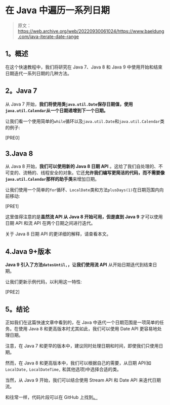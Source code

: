 # 在 Java 中遍历一系列日期

> 原文：<https://web.archive.org/web/20220930061024/https://www.baeldung.com/java-iterate-date-range>

## **1。概述**

在这个快速教程中，我们将研究在 Java 7、Java 8 和 Java 9 中使用开始和结束日期迭代一系列日期的几种方法。

## **2。Java 7**

从 Java 7 开始，**我们将使用类`java.util.Date`保存日期值，使用`java.util.Calendar`从一个日期递增到下一个日期。**

让我们看一个使用简单的`while`循环以及`java.util.Date`和`java.util.Calendar`类的例子:

[PRE0]

## 3.Java 8

从 Java 8 开始，**我们可以使用新的 Java 8 日期 API** 。这给了我们自处理的、不可变的、流畅的、线程安全的对象。它还**允许我们编写更简洁的代码，而不需要像`java.util.Calendar`那样的助手类**来增加日期。

让我们使用一个简单的`for`循环、`LocalDate`类和方法`plusDays(1)`在日期范围内向前移动:

[PRE1]

这里值得注意的是**虽然流 API 从 Java 8 开始可用，但是直到 Java 9** 才可以使用日期 API 和流 API 在两个日期之间进行迭代。

关于 Java 8 日期 API 的更详细的解释，请查看本文。

## 4.Java 9+版本

**Java 9 引入了方法`datesUntil,`，让我们使用流 API** 从开始日期迭代到结束日期。

让我们更新示例代码，以利用这一特性:

[PRE2]

## **5。结论**

正如我们在这篇快速文章中看到的，在 Java 中迭代一个日期范围是一项简单的任务。在使用 Java 8 和更高版本时尤其如此，我们可以使用 Date API 更容易地处理日期。

注意，在 Java 7 和更早的版本中，建议同时处理日期和时间，即使我们只使用日期。

然而，在 Java 8 和更高版本中，我们可以根据自己的需要，从日期 API(如`LocalDate,` `LocalDateTime,` 和其他选项)中选择合适的类。

当然，从 Java 9 开始，我们可以结合使用 Stream API 和 Date API 来迭代日期流。

和往常一样，代码片段可以在 GitHub 上找到[。](https://web.archive.org/web/20221206093536/https://github.com/eugenp/tutorials/tree/master/core-java-modules/core-java-9)